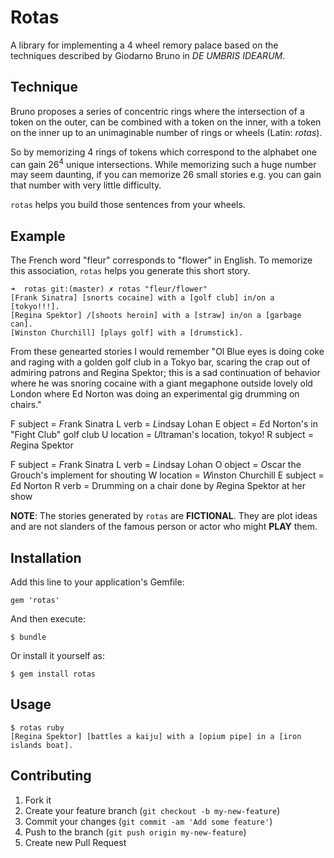 # Rotas

A library for implementing a 4 wheel remory palace based on the
techniques described by Giodarno Bruno in _DE UMBRIS IDEARUM_.

## Technique

Bruno proposes a series of concentric rings where the intersection of a
token on the outer, can be combined with a token on the inner, with a
token on the inner up to an unimaginable number of rings or wheels
(Latin: _rotas_).

So by memorizing 4 rings of tokens which correspond to the alphabet one
can gain 26<sup>4</sup> unique intersections.  While memorizing such a
huge number may seem daunting, if you can memorize 26 small stories e.g.
<subject> <verb> <implement> <location> you can gain that number with
very little difficulty.

`rotas` helps you build those sentences from your wheels.

## Example

The French word "fleur" corresponds to "flower" in English.  To memorize
this association, `rotas` helps you generate this short story.

    ➜  rotas git:(master) ✗ rotas "fleur/flower"
    [Frank Sinatra] [snorts cocaine] with a [golf club] in/on a [tokyo!!!].
    [Regina Spektor] /[shoots heroin] with a [straw] in/on a [garbage can].
    [Winston Churchill] [plays golf] with a [drumstick].


From these genearted stories I would remember "Ol Blue eyes is doing
coke and raging with a golden golf club in a Tokyo bar, scaring the crap
out of admiring patrons and Regina Spektor; this is a sad continuation
of behavior where he was snoring cocaine with a giant megaphone outside
lovely old London where Ed Norton was doing an experimental gig drumming
on chairs."

F subject = *F*rank Sinatra
L verb = *L*indsay Lohan
E object = *E*d Norton's in "Fight Club" golf club
U location = *U*ltraman's location, tokyo!
R subject = *R*egina Spektor

F subject = *F*rank Sinatra
L verb = *L*indsay Lohan
O object = *O*scar the Grouch's implement for shouting
W location = *W*inston Churchill
E subject = *E*d Norton
R verb = Drumming on a chair done by *R*egina Spektor at her show

**NOTE**:  The stories generated by `rotas` are **FICTIONAL**.  They are
plot ideas and are not slanders of the famous person or actor who might
**PLAY** them.

## Installation

Add this line to your application's Gemfile:

    gem 'rotas'

And then execute:

    $ bundle

Or install it yourself as:

    $ gem install rotas

## Usage

    $ rotas ruby
    [Regina Spektor] [battles a kaiju] with a [opium pipe] in a [iron islands boat].

## Contributing

1. Fork it
2. Create your feature branch (`git checkout -b my-new-feature`)
3. Commit your changes (`git commit -am 'Add some feature'`)
4. Push to the branch (`git push origin my-new-feature`)
5. Create new Pull Request
